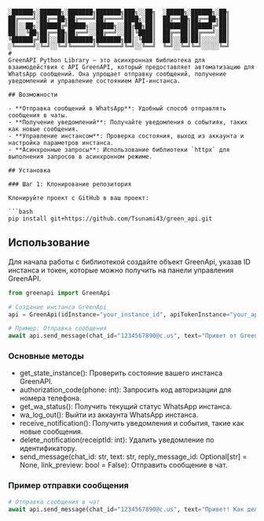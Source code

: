 ```plaintext
░██████╗░██████╗░███████╗███████╗███╗░░██╗  ░█████╗░██████╗░██╗
██╔════╝░██╔══██╗██╔════╝██╔════╝████╗░██║  ██╔══██╗██╔══██╗██║
██║░░██╗░██████╔╝█████╗░░█████╗░░██╔██╗██║  ███████║██████╔╝██║
██║░░╚██╗██╔══██╗██╔══╝░░██╔══╝░░██║╚████║  ██╔══██║██╔═══╝░██║
╚██████╔╝██║░░██║███████╗███████╗██║░╚███║  ██║░░██║██║░░░░░██║
░╚═════╝░╚═╝░░╚═╝╚══════╝╚══════╝╚═╝░░╚══╝  ╚═╝░░╚═╝╚═╝░░░░░╚═╝
#
GreenAPI Python Library — это асинхронная библиотека для взаимодействия с API GreenAPI, который предоставляет автоматизацию для WhatsApp сообщений. Она упрощает отправку сообщений, получение уведомлений и управление состоянием API-инстанса.

## Возможности

- **Отправка сообщений в WhatsApp**: Удобный способ отправлять сообщения в чаты.
- **Получение уведомлений**: Получайте уведомления о событиях, таких как новые сообщения.
- **Управление инстансом**: Проверка состояния, выход из аккаунта и настройка параметров инстанса.
- **Асинхронные запросы**: Использование библиотеки `httpx` для выполнения запросов в асинхронном режиме.

## Установка

### Шаг 1: Клонирование репозитория

Клонируйте проект с GitHub в ваш проект:

```bash
pip install git+https://github.com/Tsunami43/green_api.git
```

## Использование
Для начала работы с библиотекой создайте объект GreenApi, указав ID инстанса и токен, которые можно получить на панели управления GreenAPI.
```python
from greenapi import GreenApi

# Создание инстанса GreenApi
api = GreenApi(idInstance="your_instance_id", apiTokenInstance="your_api_token")

# Пример: Отправка сообщения
await api.send_message(chat_id="1234567890@c.us", text="Привет от GreenApi!")
```

### Основные методы
* get_state_instance(): Проверить состояние вашего инстанса GreenAPI.
* authorization_code(phone: int): Запросить код авторизации для номера телефона.
* get_wa_status(): Получить текущий статус WhatsApp инстанса.
* wa_log_out(): Выйти из аккаунта WhatsApp инстанса.
* receive_notification(): Получить уведомления и события, такие как новые сообщения.
* delete_notification(receiptId: int): Удалить уведомление по идентификатору.
* send_message(chat_id: str, text: str, reply_message_id: Optional[str] = None, link_preview: bool = False): Отправить сообщение в чат.


### Пример отправки сообщения
```python
# Отправка сообщения в чат
await api.send_message(chat_id="1234567890@c.us", text="Привет! Как дела?")

```
